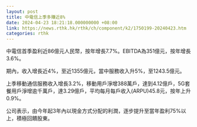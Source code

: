 ```yaml
---
layout: post
title: 中電信上季多賺近8%
date: 2024-04-23 18:21:18.000000000 +08:00
link: https://news.rthk.hk/rthk/ch/component/k2/1750199-20240423.htm
categories: rthk
---
```


中電信首季盈利近86億元人民幣，按年增長7.7%。EBITDA為351億元，按年增長3.6%。

期內，收入增長近4%，至近1355億元，當中服務收入升5%，至1243.5億元。

上季移動通信服務收入增長3.2%，移動用戶淨增388萬戶，達到4.12億戶，5G套餐用戶淨增逾千萬戶，達3.29億戶，平均每月每戶收入(ARPU)45.8元，按年上升0.9%。

公司表示，由今年起3年內以現金方式分配的利潤，逐步提升至當年盈利75%以上，積極回饋股東。
